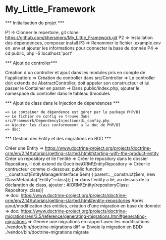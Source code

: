 # My_Little_Framework

*** Initialisation du projet ***

P1 => Clonner le repertoire, git clone https://github.com/khersinpro/My_Little_Framework.git
P2 => Installation des dépendences, composer install
P3 => Renommer le fichier .example.env en .env et ajouter les informations pour connecter la base de donnée
P4 => cd public, php -S localhost:'port'

*** Ajout de controller***

Création d'un controller et ajout dans les modules pris en compte de l'application:
    => Création du controller dans src/Controller
    => Le controller doit extends de AbstractController, doit appeler son constructeur et lui passer le Container en param
    => Dans public/index.php, ajouter le namespace du controller dans le tableau $modules

*** Ajout de class dans le Injection de dépendences ***

    => Le container de dépendence est gérer par le package PHP/DI
    => Le fichier de config se trouve dans src/Framework/DependencyInjection/di_config.php
    => Ajouter les class conformement a la doc de PHP/DI
    => doc: 

*** Gestion des Entity et des migrations en BDD ***

Créer une Entity
    => https://www.doctrine-project.org/projects/doctrine-orm/en/2.14/tutorials/getting-started.html#starting-with-the-product-entity
Créer un repository et lié l'entité
    => Créer le repository dans le dossier Repository, il doit extend de Doctrine\ORM\EntityRepository
    => Créer le contructeur comme ci-dessous:
        public function __construct(EntityManagerInterface $em)
        {
            parent::__construct($em, new ClassMetadata("Entity"::class));
        }
    => dans l'entity a lié, au dessus de la déclaration de class, ajouter :
        #[ORM\Entity(repositoryClass: Repository::class)]    
    => doc: https://www.doctrine-project.org/projects/doctrine-orm/en/2.14/tutorials/getting-started.html#entity-repositories
Aprés ajout/modification des entities, création d'une migration en base de donnée:
    => doc: https://www.doctrine-project.org/projects/doctrine-migrations/en/3.5/reference/generating-migrations.html#generating-migrations
    => Génére une migrations en rapport avec les modifications: ./vendor/bin/doctrine-migrations diff
    => Envoie la migration en BDD: ./vendor/bin/doctrine-migrations migrate
